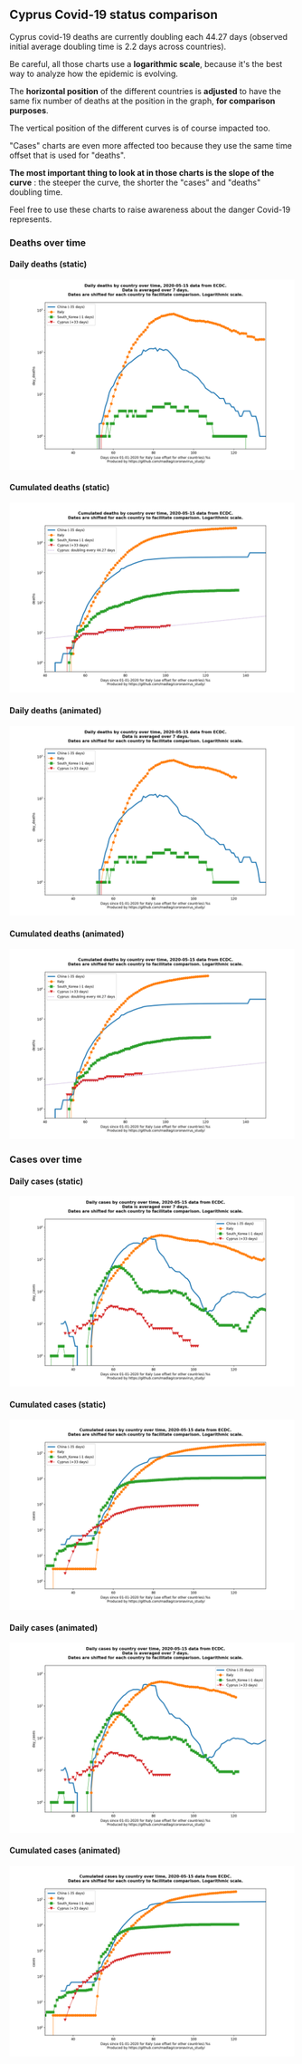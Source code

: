 ## Cyprus Covid-19 status comparison 

Cyprus covid-19 deaths are currently doubling each 44.27 days (observed initial average doubling time is 2.2 days across countries).



Be careful, all those charts use a **logarithmic scale**, because it's the best way to analyze how the epidemic is evolving.
 
The **horizontal position** of the different countries is **adjusted** to have the same fix number of deaths at the position in the graph, **for comparison purposes**.

The vertical position of the different curves is of course impacted too.

"Cases" charts are even more affected too because they use the same time offset that is used for "deaths".

**The most important thing to look at in those charts is the slope of the curve** : the steeper the curve, the shorter the "cases" and "deaths" doubling time.

Feel free to use these charts to raise awareness about the danger Covid-19 represents. 


 
### Deaths over time
 
#### Daily deaths (static)
![Cyprus covid-19 daily deaths static chart](https://raw.githubusercontent.com/madlag/coronavirus_study/master/notebooks/graphs/2020-05-15/countries/Cyprus/2020-05-15_Cyprus_day_deaths.png "Cyprus covid-19 day_deaths static chart")   
 
#### Cumulated deaths (static)
![Cyprus covid-19 cumulated deaths static chart](https://raw.githubusercontent.com/madlag/coronavirus_study/master/notebooks/graphs/2020-05-15/countries/Cyprus/2020-05-15_Cyprus_deaths.png "Cyprus covid-19 deaths static chart")   
 
#### Daily deaths (animated)
![Cyprus covid-19 daily deaths animated chart](https://raw.githubusercontent.com/madlag/coronavirus_study/master/notebooks/graphs/2020-05-15/countries/Cyprus/2020-05-15_Cyprus_day_deaths.gif "Cyprus covid-19 day_deaths animated chart")   
 
#### Cumulated deaths (animated)
![Cyprus covid-19 cumulated deaths animated chart](https://raw.githubusercontent.com/madlag/coronavirus_study/master/notebooks/graphs/2020-05-15/countries/Cyprus/2020-05-15_Cyprus_deaths.gif "Cyprus covid-19 deaths animated chart")   

 
### Cases over time
 
#### Daily cases (static)
![Cyprus covid-19 daily cases static chart](https://raw.githubusercontent.com/madlag/coronavirus_study/master/notebooks/graphs/2020-05-15/countries/Cyprus/2020-05-15_Cyprus_day_cases.png "Cyprus covid-19 day_cases static chart")   
 
#### Cumulated cases (static)
![Cyprus covid-19 cumulated cases static chart](https://raw.githubusercontent.com/madlag/coronavirus_study/master/notebooks/graphs/2020-05-15/countries/Cyprus/2020-05-15_Cyprus_cases.png "Cyprus covid-19 cases static chart")   
 
#### Daily cases (animated)
![Cyprus covid-19 daily cases animated chart](https://raw.githubusercontent.com/madlag/coronavirus_study/master/notebooks/graphs/2020-05-15/countries/Cyprus/2020-05-15_Cyprus_day_cases.gif "Cyprus covid-19 day_cases animated chart")   
 
#### Cumulated cases (animated)
![Cyprus covid-19 cumulated cases animated chart](https://raw.githubusercontent.com/madlag/coronavirus_study/master/notebooks/graphs/2020-05-15/countries/Cyprus/2020-05-15_Cyprus_cases.gif "Cyprus covid-19 cases animated chart")   

